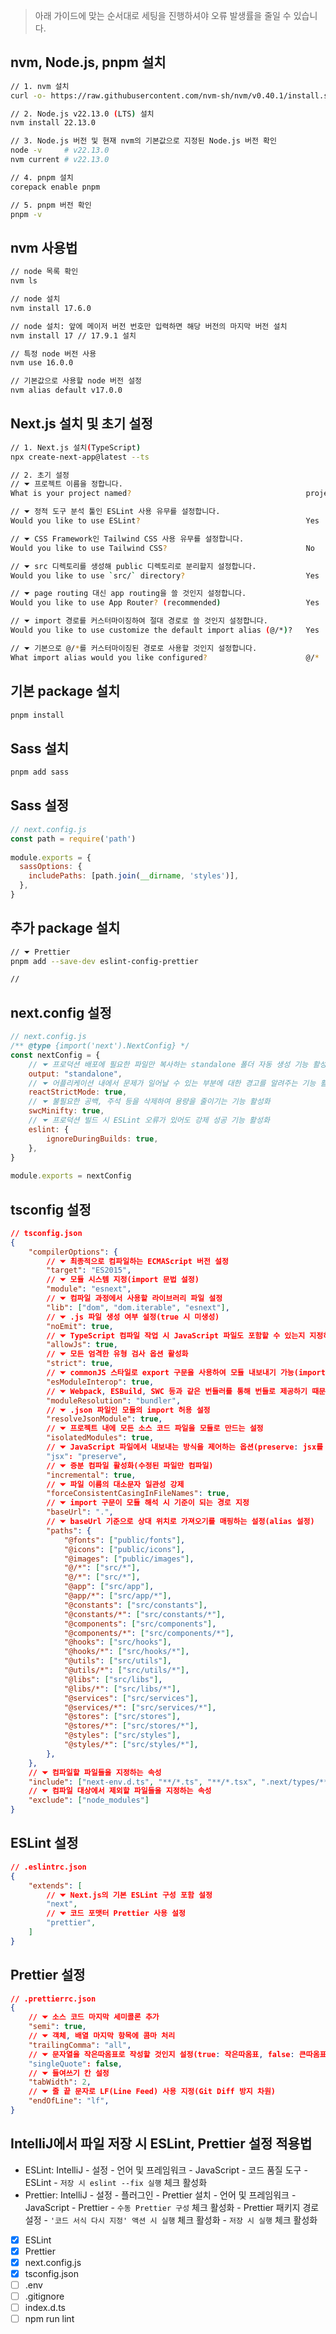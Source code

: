 > 아래 가이드에 맞는 순서대로 세팅을 진행하셔야 오류 발생률을 줄일 수 있습니다.

## nvm, Node.js, pnpm 설치
```bash
// 1. nvm 설치
curl -o- https://raw.githubusercontent.com/nvm-sh/nvm/v0.40.1/install.sh | bash

// 2. Node.js v22.13.0 (LTS) 설치
nvm install 22.13.0

// 3. Node.js 버전 및 현재 nvm의 기본값으로 지정된 Node.js 버전 확인
node -v     # v22.13.0
nvm current # v22.13.0

// 4. pnpm 설치
corepack enable pnpm

// 5. pnpm 버전 확인
pnpm -v
```

## nvm 사용법
```bash
// node 목록 확인
nvm ls

// node 설치
nvm install 17.6.0

// node 설치: 앞에 메이저 버전 번호만 입력하면 해당 버전의 마지막 버전 설치
nvm install 17 // 17.9.1 설치

// 특정 node 버전 사용
nvm use 16.0.0

// 기본값으로 사용할 node 버전 설정
nvm alias default v17.0.0
```
## Next.js 설치 및 초기 설정
```bash
// 1. Next.js 설치(TypeScript) 
npx create-next-app@latest --ts

// 2. 초기 설정
// ⏷ 프로젝트 이름을 정합니다.
What is your project named?                                       project-name

// ⏷ 정적 도구 분석 툴인 ESLint 사용 유무를 설정합니다.
Would you like to use ESLint?                                     Yes

// ⏷ CSS Framework인 Tailwind CSS 사용 유무를 설정합니다.
Would you like to use Tailwind CSS?                               No

// ⏷ src 디렉토리를 생성해 public 디렉토리로 분리할지 설정합니다.
Would you like to use `src/` directory?                           Yes

// ⏷ page routing 대신 app routing을 쓸 것인지 설정합니다.
Would you like to use App Router? (recommended)                   Yes

// ⏷ import 경로를 커스터마이징하여 절대 경로로 쓸 것인지 설정합니다.
Would you like to use customize the default import alias (@/*)?   Yes

// ⏷ 기본으로 @/*를 커스터마이징된 경로로 사용할 것인지 설정합니다.
What import alias would you like configured?                      @/*
```

## 기본 package 설치
```bash
pnpm install
```

## Sass 설치
```bash
pnpm add sass
```

## Sass 설정
```js
// next.config.js
const path = require('path')
 
module.exports = {
  sassOptions: {
    includePaths: [path.join(__dirname, 'styles')],
  },
}
```

## 추가 package 설치
```bash
// ⏷ Prettier
pnpm add --save-dev eslint-config-prettier

// 
```

## next.config 설정
```js
// next.config.js
/** @type {import('next').NextConfig} */
const nextConfig = {
	// ⏷ 프로덕션 배포에 필요한 파일만 복사하는 standalone 폴더 자동 생성 기능 활성화
	output: "standalone",
	// ⏷ 어플리케이션 내에서 문제가 일어날 수 있는 부분에 대한 경고를 알려주는 기능 활성화
	reactStrictMode: true,
	// ⏷ 불필요한 공백, 주석 등을 삭제하여 용량을 줄이기는 기능 활성화
	swcMinifty: true, 
	// ⏷ 프로덕션 빌드 시 ESLint 오류가 있어도 강제 성공 기능 활성화
	eslint: {  
		ignoreDuringBuilds: true,  
	},
}
 
module.exports = nextConfig
```

## tsconfig 설정
```json
// tsconfig.json
{  
	"compilerOptions": {
		// ⏷ 최종적으로 컴파일하는 ECMAScript 버전 설정
		"target": "ES2015",
		// ⏷ 모듈 시스템 지정(import 문법 설정)
		"module": "esnext",
		// ⏷ 컴파일 과정에서 사용할 라이브러리 파일 설정
		"lib": ["dom", "dom.iterable", "esnext"],
		// ⏷ .js 파일 생성 여부 설정(true 시 미생성)
		"noEmit": true,
		// ⏷ TypeScript 컴파일 작업 시 JavaScript 파일도 포함할 수 있는지 지정하는 옵션
		"allowJs": true,
		// ⏷ 모든 엄격한 유형 검사 옵션 활성화
		"strict": true,
		// ⏷ commonJS 스타일로 export 구문을 사용하여 모듈 내보내기 가능(import * as)
		"esModuleInterop": true,
		// ⏷ Webpack, ESBuild, SWC 등과 같은 번들러를 통해 번들로 제공하기 때문에 규칙을 완화하도록 설정(모듈 해석 최적화)
		"moduleResolution": "bundler",
		// ⏷ .json 파일인 모듈의 import 허용 설정
		"resolveJsonModule": true,
		// ⏷ 프로젝트 내에 모든 소스 코드 파일을 모듈로 만드는 설정
		"isolatedModules": true,
		// ⏷ JavaScript 파일에서 내보내는 방식을 제어하는 옵션(preserve: jsx를 변경하지 않고 내보내는 값)
		"jsx": "preserve",
		// ⏷ 증분 컴파일 활성화(수정된 파일만 컴파일)
		"incremental": true,
		// ⏷ 파일 이름의 대소문자 일관성 강제
		"forceConsistentCasingInFileNames": true,
		// ⏷ import 구문이 모듈 해석 시 기준이 되는 경로 지정
		"baseUrl": ".",
		// ⏷ baseUrl 기준으로 상대 위치로 가져오기를 매핑하는 설정(alias 설정)
		"paths": {
			"@fonts": ["public/fonts"],
			"@icons": ["public/icons"],
			"@images": ["public/images"],
			"@/*": ["src/*"],
			"@/*": ["src/*"],
			"@app": ["src/app"],  
			"@app/*": ["src/app/*"],
			"@constants": ["src/constants"],  
			"@constants/*": ["src/constants/*"],
			"@components": ["src/components"],  
			"@components/*": ["src/components/*"],  
			"@hooks": ["src/hooks"],
			"@hooks/*": ["src/hooks/*"],
			"@utils": ["src/utils"],  
			"@utils/*": ["src/utils/*"],
			"@libs": ["src/libs"],  
			"@libs/*": ["src/libs/*"],
			"@services": ["src/services"],
			"@services/*": ["src/services/*"],
			"@stores": ["src/stores"],
			"@stores/*": ["src/stores/*"],
			"@styles": ["src/styles"],  
			"@styles/*": ["src/styles/*"],
		},
	},
	// ⏷ 컴파일할 파일들을 지정하는 속성
	"include": ["next-env.d.ts", "**/*.ts", "**/*.tsx", ".next/types/**/*.ts"],
	// ⏷ 컴파일 대상에서 제외할 파일들을 지정하는 속성
	"exclude": ["node_modules"]
}
```

## ESLint 설정
```json
// .eslintrc.json
{  
	"extends": [  
		// ⏷ Next.js의 기본 ESLint 구성 포함 설정
		"next",  
		// ⏷ 코드 포맷터 Prettier 사용 설정
		"prettier",
	]  
}
```

## Prettier 설정
```json
// .prettierrc.json
{  
	// ⏷ 소스 코드 마지막 세미콜론 추가
	"semi": true,
	// ⏷ 객체, 배열 마지막 항목에 콤마 처리
	"trailingComma": "all",
	// ⏷ 문자열을 작은따옴표로 작성할 것인지 설정(true: 작은따옴표, false: 큰따옴표)
	"singleQuote": false,
	// ⏷ 들여쓰기 칸 설정
	"tabWidth": 2,
	// ⏷ 줄 끝 문자로 LF(Line Feed) 사용 지정(Git Diff 방지 차원)
	"endOfLine": "lf",
}
```

## IntelliJ에서 파일 저장 시 ESLint, Prettier 설정 적용법
- ESLint: IntelliJ - 설정 - 언어 및 프레임워크 - JavaScript - 코드 품질 도구 - ESLint - `저장 시 eslint --fix 실행` 체크 활성화
- Prettier: IntelliJ - 설정 - 플러그인 - Prettier 설치 - 언어 및 프레임워크 - JavaScript - Prettier - `수동 Prettier 구성` 체크 활성화 - Prettier 패키지 경로 설정 - `'코드 서식 다시 지정' 액션 시 실행` 체크 활성화 - `저장 시 실행` 체크 활성화

- [x] ESLint
- [x] Prettier
- [x] next.config.js
- [x] tsconfig.json
- [ ] .env
- [ ] .gitignore
- [ ] index.d.ts
- [ ] npm run lint